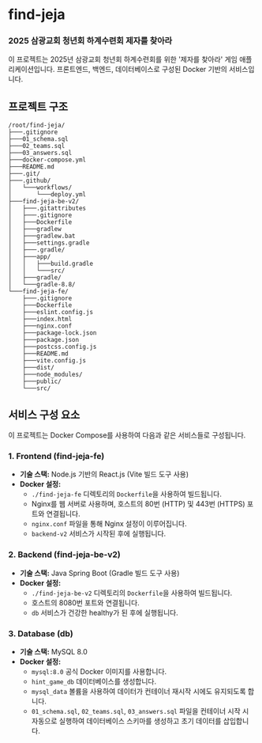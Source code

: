 # find-jeja
### 2025 삼광교회 청년회 하계수련회 제자를 찾아라

이 프로젝트는 2025년 삼광교회 청년회 하계수련회를 위한 '제자를 찾아라' 게임 애플리케이션입니다. 프론트엔드, 백엔드, 데이터베이스로 구성된 Docker 기반의 서비스입니다.

## 프로젝트 구조

```
/root/find-jeja/
├───.gitignore
├───01_schema.sql
├───02_teams.sql
├───03_answers.sql
├───docker-compose.yml
├───README.md
├───.git/
├───.github/
│   └───workflows/
│       └───deploy.yml
├───find-jeja-be-v2/
│   ├───.gitattributes
│   ├───.gitignore
│   ├───Dockerfile
│   ├───gradlew
│   ├───gradlew.bat
│   ├───settings.gradle
│   ├───.gradle/
│   ├───app/
│   │   ├───build.gradle
│   │   └───src/
│   ├───gradle/
│   └───gradle-8.8/
└───find-jeja-fe/
    ├───.gitignore
    ├───Dockerfile
    ├───eslint.config.js
    ├───index.html
    ├───nginx.conf
    ├───package-lock.json
    ├───package.json
    ├───postcss.config.js
    ├───README.md
    ├───vite.config.js
    ├───dist/
    ├───node_modules/
    ├───public/
    └───src/
```

## 서비스 구성 요소

이 프로젝트는 Docker Compose를 사용하여 다음과 같은 서비스들로 구성됩니다.

### 1. Frontend (find-jeja-fe)

*   **기술 스택:** Node.js 기반의 React.js (Vite 빌드 도구 사용)
*   **Docker 설정:**
    *   `./find-jeja-fe` 디렉토리의 `Dockerfile`을 사용하여 빌드됩니다.
    *   Nginx를 웹 서버로 사용하며, 호스트의 80번 (HTTP) 및 443번 (HTTPS) 포트와 연결됩니다.
    *   `nginx.conf` 파일을 통해 Nginx 설정이 이루어집니다.
    *   `backend-v2` 서비스가 시작된 후에 실행됩니다.

### 2. Backend (find-jeja-be-v2)

*   **기술 스택:** Java Spring Boot (Gradle 빌드 도구 사용)
*   **Docker 설정:**
    *   `./find-jeja-be-v2` 디렉토리의 `Dockerfile`을 사용하여 빌드됩니다.
    *   호스트의 8080번 포트와 연결됩니다.
    *   `db` 서비스가 건강한 healthy가 된 후에 실행됩니다.

### 3. Database (db)

*   **기술 스택:** MySQL 8.0
*   **Docker 설정:**
    *   `mysql:8.0` 공식 Docker 이미지를 사용합니다.
    *   `hint_game_db` 데이터베이스를 생성합니다.
    *   `mysql_data` 볼륨을 사용하여 데이터가 컨테이너 재시작 시에도 유지되도록 합니다.
    *   `01_schema.sql`, `02_teams.sql`, `03_answers.sql` 파일을 컨테이너 시작 시 자동으로 실행하여 데이터베이스 스키마를 생성하고 초기 데이터를 삽입합니다.
